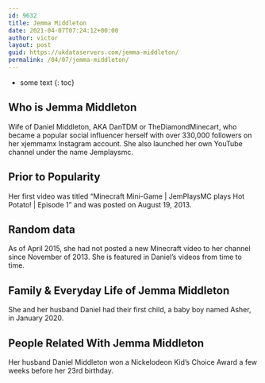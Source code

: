 ```yaml
---
id: 9632
title: Jemma Middleton
date: 2021-04-07T07:24:12+00:00
author: victor
layout: post
guid: https://ukdataservers.com/jemma-middleton/
permalink: /04/07/jemma-middleton/
---
```


* some text
{: toc}


## Who is Jemma Middleton



Wife of Daniel Middleton, AKA DanTDM or TheDiamondMinecart, who became a popular social influencer herself with over 330,000 followers on her xjemmamx Instagram account. She also launched her own YouTube channel under the name Jemplaysmc. 

                
                
                
## Prior to Popularity



Her first video was titled &#8220;Minecraft Mini-Game | JemPlaysMC plays Hot Potato! | Episode 1&#8221; and was posted on August 19, 2013.

                
                
                
## Random data



As of April 2015, she had not posted a new Minecraft video to her channel since November of 2013. She is featured in Daniel&#8217;s videos from time to time. 

                
                
                
## Family & Everyday Life of Jemma Middleton



She and her husband Daniel had their first child, a baby boy named Asher, in January 2020. 

                
                
                
## People Related With Jemma Middleton



Her husband Daniel Middleton won a Nickelodeon Kid&#8217;s Choice Award a few weeks before her 23rd birthday. 

                
              
            
          
          
          